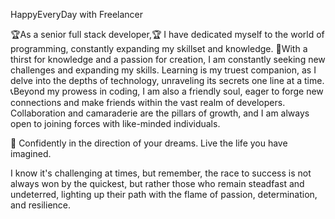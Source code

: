 HappyEveryDay with Freelancer 

🏆As a senior full stack developer,🏆
I have dedicated myself to the world of programming, constantly expanding my skillset and knowledge.
💯With a thirst for knowledge and a passion for creation,
I am constantly seeking new challenges and expanding my skills. Learning is my truest companion, as I delve into the depths of technology, unraveling its secrets one line at a time.
📞Beyond my prowess in coding, I am also a friendly soul, eager to forge new connections and make friends within the vast realm of developers. Collaboration and camaraderie are the pillars of growth, and I am always open to joining forces with like-minded individuals.

🚀 Confidently in the direction of your dreams. Live the life you have imagined.

I know it's challenging at times, but remember, the race to success is not always won by the quickest, but rather those who remain steadfast and undeterred, lighting up their path with the flame of passion, determination, and resilience.
